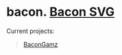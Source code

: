 # bacon. [Bacon SVG](https://cdn-baconbirdheadv2.onrender.com/main/gitMD/general/bacon.svg)

Current projects:
> [BaconGamz](https://github.com/DaBaconKing/bacongames)
